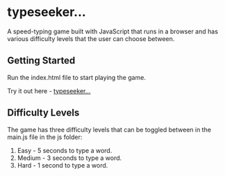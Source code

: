 # typeseeker... 
A speed-typing game built with JavaScript that runs in a browser and has various difficulty levels that the user can choose between.

## Getting Started

Run the index.html file to start playing the game.

Try it out here - [typeseeker...](https://alexnjoroge.github.io/typeseeker/) 

## Difficulty Levels

The game has three difficulty levels that can be toggled between in the main.js file in the js folder:

1. Easy   - 5 seconds to type a word.
2. Medium - 3 seconds to type a word.
3. Hard   - 1 second to type a word.


